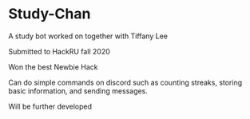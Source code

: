 # Study-Chan

A study bot worked on together with Tiffany Lee 

Submitted to HackRU fall 2020

Won the best Newbie Hack 

Can do simple commands on discord such as counting streaks, storing basic information, and sending messages.

Will be further developed 
